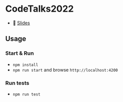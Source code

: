 # CodeTalks2022

- 📑 [Slides](https://bit.ly/3eO0Y2u)

##  Usage

### Start & Run

- `npm install`
- `npm run start` and browse `http://localhost:4200`

### Run tests

- `npm run test`
